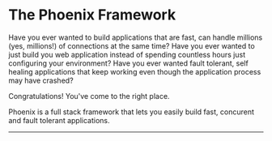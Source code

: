# The Phoenix Framework

Have you ever wanted to build applications that are fast, can handle millions \(yes, millions!\) of connections at the same time? Have you ever wanted to just build you web application instead of spending countless hours just configuring your environment? Have you ever wanted fault tolerant, self healing applications that keep working even though the application process may have crashed?

Congratulations! You've come to the right place.

Phoenix is a full stack framework that lets you easily build fast, concurent and fault tolerant applications.

---



